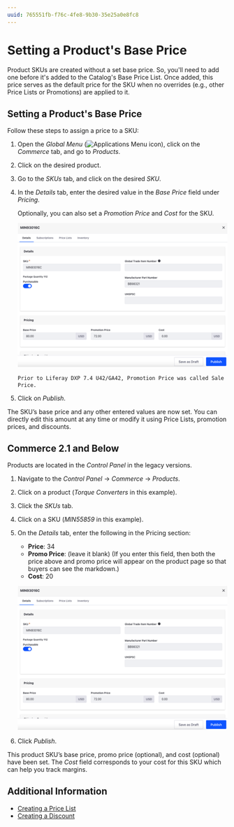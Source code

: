 ```yaml
---
uuid: 765551fb-f76c-4fe8-9b30-35e25a0e8fc8
---
```

# Setting a Product's Base Price

Product SKUs are created without a set base price. So, you'll need to add one before it's added to the Catalog's Base Price List. Once added, this price serves as the default price for the SKU when no overrides (e.g., other Price Lists or Promotions) are applied to it.

## Setting a Product's Base Price

Follow these steps to assign a price to a SKU:

1. Open the *Global Menu* (![Applications Menu icon](../images/icon-applications-menu.png)), click on the *Commerce* tab, and go to *Products*.

1. Click on the desired product.

1. Go to the *SKUs* tab, and click on the desired *SKU*.

1. In the *Details* tab, enter the desired value in the *Base Price* field under *Pricing*.

   Optionally, you can also set a *Promotion Price* and *Cost* for the SKU.

   ![Set the product's base price.](./setting-a-products-base-price/images/01.png)

   ```{note}
   Prior to Liferay DXP 7.4 U42/GA42, Promotion Price was called Sale Price.
   ```

1. Click on *Publish*.

The SKU’s base price and any other entered values are now set. You can directly edit this amount at any time or modify it using Price Lists, promotion prices, and discounts.

## Commerce 2.1 and Below

Products are located in the _Control Panel_ in the legacy versions.

1. Navigate to the _Control Panel_ &rarr; _Commerce_ &rarr; _Products_.
1. Click on a product (_Torque Converters_ in this example).
1. Click the _SKUs_ tab.
1. Click on a SKU (_MIN55859_ in this example).
1. On the _Details_ tab, enter the following in the Pricing section:
    * **Price**: 34
    * **Promo Price**: (leave it blank) (If you enter this field, then both the price above and promo price will appear on the product page so that buyers can see the markdown.)
    * **Cost**: 20

    ![Setting a product's base price in 2.1](./setting-a-products-base-price/images/01.png)

1. Click _Publish_.

This product SKU’s base price, promo price (optional), and cost (optional) have been set. The _Cost_ field corresponds to your cost for this SKU which can help you track margins.

## Additional Information

* [Creating a Price List](./creating-a-price-list.md)
* [Creating a Discount](./promoting-products/creating-a-discount.md)
